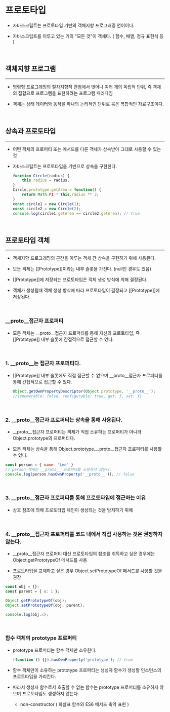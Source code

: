 # 프로토타입

- 자바스크립트는 프로토타입 기반의 객체지향 프로그래밍 언어이다.

- 자바스크립트를 이루고 있는 거의 "모든 것"이 객체다. ( 함수, 배열, 정규 표현식 등 )

<br>

## 객체지향 프로그램
<hr>

- 명령형 프로그래밍의 절차지향적 관점에서 벗어나 여러 개의 독립적 단위, 즉 객체의 집합으로 프로그램을 표현하려는 프로그램 패러다임

- 객체는 상태 데이터와 동작을 하나의 논리적인 단위로 묶은 복합적인 자료구조이다.

<br>

## 상속과 프로토타입
<hr>

- 어떤 객체의 프로퍼티 또는 메서드를 다른 객체가 상속받아 그대로 사용할 수 있는 것

- 자바스크립트는 프로토타입을 기반으로 상속을 구현한다.

    ~~~ javascript
    function Circle(radius) {
        this.radius = radius;
    }
    Circle.prototype.getArea = function() {
        return Math.PI * this.radius ** 2;
    }
    const circle1 = new Circle(1);
    const circle2 = new Circle(2);
    console.log(circle1.getArea == circle2.getArea); // true
    ~~~

<br>

## 프로토타입 객체
<hr>

- 객체지향 프로그래밍의 근간을 이루는 객체 간 상속을 구현하기 위해 사용된다.

- 모든 객체는 [[Prototype]]이라는 내부 슬롯을 가진다. (null인 경우도 있음)

- [[Prototype]]에 저장되는 프로토타입은 객체 생성 방식에 의해 결정된다.

- 객체가 생성될때 객체 생성 방식에 따라 프로토타입이 결정되고 [[Prototype]]에 저장된다.

<br>

### __proto__접근자 프로퍼티

- 모든 객체는 __proto__접근자 프로퍼티를 통해 자신의 프로토타입, 즉 [[Prototype]] 내부 슬롯에 간접적으로 접근할 수 있다.

<br>

### 1. __proto__는 접근자 프로퍼티다.

- [[Prototype]] 내부 슬롯에도 직접 접근할 수 없으며 __proto__접근자 프로퍼티를 통해 간접적으로 접근할 수 있다.

    ~~~ javascript
    Object.getOwnPropertyDescriptor(Object.prototype, '__proto__');
    //{enumerable: false, configurable: true, get: ƒ, set: ƒ}
    ~~~

<br>

### 2. __proto__접근자 프로퍼티는 상속을 통해 사용된다.

- __proto__접근자 프로퍼티는 객체가 직접 소유하는 프로퍼티가 아니라 Object.prototype의 프로퍼티다.

- 모든 객체는 상속을 통해 Object.prototype.__proto__접근자 프로퍼티를 사용할 수 있다.

~~~ javascript
const person = { name: 'Lee' }
// person 객체는 __proto__ 프로퍼티를 소유하지 않는다.
console.log(person.hasOwnProperty('__proto__')); // false
~~~

<br>

### 3. __proto__접근자 프로퍼티를 통해 프로토타입에 접근하는 이유

- 상호 참조에 의해 프로토타입 체인이 생성되는 것을 방지하기 위해

<br>

### 4. __proto__접근자 프로퍼티를 코드 내에서 직접 사용하는 것은 권장하지 않는다.

- __proto__접근자 프로퍼티 대신 프로토타입의 참조를 취득하고 싶은 경우에는 Object.getPrototypeOf 메서드를 사용

- 프로토타입을 교체하고 싶은 경우 Object.setPrototypeOf 메서드를 사용할 것을 권장

~~~ javascript
const obj = {};
const parent = { x: 1 };

Object.getPrototypeOf(obj);
Object.setPrototypeOf(obj, parent);

console.log(obj.x);
~~~

<br>

### 함수 객체의 prototype 프로퍼티

- prototype 프로퍼티는 함수 객체만 소유한다.

    ~~~ javascript
    (function () {}).hasOwnProperty('prototype'); // true
    ~~~

- 함수 객체만이 소유하는 prototype 프로퍼티는 생성자 함수가 생성할 인스턴스의 프로토타입을 가리킨다.

- 따라서 생성자 함수로서 호출할 수 없는 함수는 prototype 프로퍼티를 소유하지 않으며 프로토타입도 생성하지 않는다.

    - non-constructor ( 화살표 함수와 ES6 메서드 축약 표현 )



